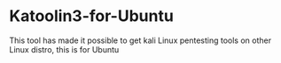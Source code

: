 # Katoolin3-for-Ubuntu
This tool has made it possible to get kali Linux pentesting tools on other Linux distro, this is for Ubuntu

